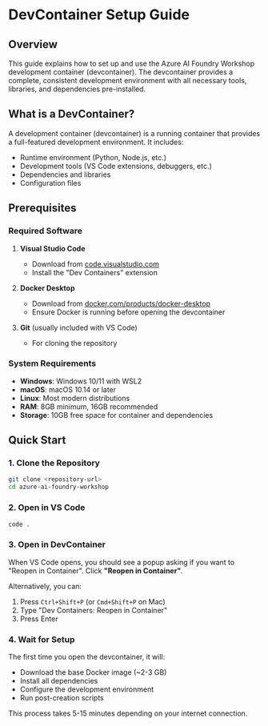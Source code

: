 # DevContainer Setup Guide

## Overview

This guide explains how to set up and use the Azure AI Foundry Workshop development container (devcontainer). The devcontainer provides a complete, consistent development environment with all necessary tools, libraries, and dependencies pre-installed.

## What is a DevContainer?

A development container (devcontainer) is a running container that provides a full-featured development environment. It includes:
- Runtime environment (Python, Node.js, etc.)
- Development tools (VS Code extensions, debuggers, etc.)
- Dependencies and libraries
- Configuration files

## Prerequisites

### Required Software

1. **Visual Studio Code**
   - Download from [code.visualstudio.com](https://code.visualstudio.com/)
   - Install the "Dev Containers" extension

2. **Docker Desktop**
   - Download from [docker.com/products/docker-desktop](https://www.docker.com/products/docker-desktop/)
   - Ensure Docker is running before opening the devcontainer

3. **Git** (usually included with VS Code)
   - For cloning the repository

### System Requirements

- **Windows**: Windows 10/11 with WSL2
- **macOS**: macOS 10.14 or later
- **Linux**: Most modern distributions
- **RAM**: 8GB minimum, 16GB recommended
- **Storage**: 10GB free space for container and dependencies

## Quick Start

### 1. Clone the Repository

```bash
git clone <repository-url>
cd azure-ai-foundry-workshop
```

### 2. Open in VS Code

```bash
code .
```

### 3. Open in DevContainer

When VS Code opens, you should see a popup asking if you want to "Reopen in Container". Click **"Reopen in Container"**.

Alternatively, you can:
1. Press `Ctrl+Shift+P` (or `Cmd+Shift+P` on Mac)
2. Type "Dev Containers: Reopen in Container"
3. Press Enter

### 4. Wait for Setup

The first time you open the devcontainer, it will:
- Download the base Docker image (~2-3 GB)
- Install all dependencies
- Configure the development environment
- Run post-creation scripts

This process takes 5-15 minutes depending on your internet connection.
